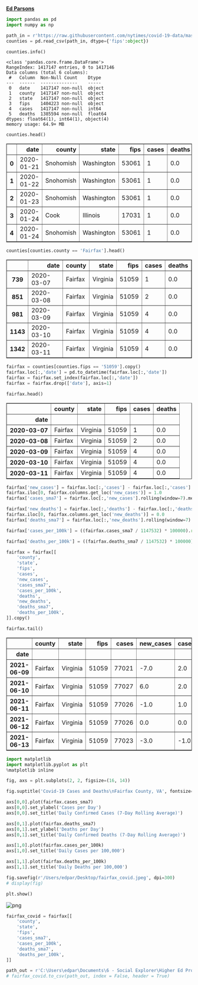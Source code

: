 [**Ed Parsons**](https://edpar3.github.io/)


```python
import pandas as pd
import numpy as np

path_in = r'https://raw.githubusercontent.com/nytimes/covid-19-data/master/us-counties.csv'
counties = pd.read_csv(path_in, dtype={'fips':object})
```


```python
counties.info()
```

    <class 'pandas.core.frame.DataFrame'>
    RangeIndex: 1417147 entries, 0 to 1417146
    Data columns (total 6 columns):
     #   Column  Non-Null Count    Dtype  
    ---  ------  --------------    -----  
     0   date    1417147 non-null  object 
     1   county  1417147 non-null  object 
     2   state   1417147 non-null  object 
     3   fips    1404223 non-null  object 
     4   cases   1417147 non-null  int64  
     5   deaths  1385594 non-null  float64
    dtypes: float64(1), int64(1), object(4)
    memory usage: 64.9+ MB
    


```python
counties.head()
```




<div>
<style scoped>
    .dataframe tbody tr th:only-of-type {
        vertical-align: middle;
    }

    .dataframe tbody tr th {
        vertical-align: top;
    }

    .dataframe thead th {
        text-align: right;
    }
</style>
<table border="1" class="dataframe">
  <thead>
    <tr style="text-align: right;">
      <th></th>
      <th>date</th>
      <th>county</th>
      <th>state</th>
      <th>fips</th>
      <th>cases</th>
      <th>deaths</th>
    </tr>
  </thead>
  <tbody>
    <tr>
      <th>0</th>
      <td>2020-01-21</td>
      <td>Snohomish</td>
      <td>Washington</td>
      <td>53061</td>
      <td>1</td>
      <td>0.0</td>
    </tr>
    <tr>
      <th>1</th>
      <td>2020-01-22</td>
      <td>Snohomish</td>
      <td>Washington</td>
      <td>53061</td>
      <td>1</td>
      <td>0.0</td>
    </tr>
    <tr>
      <th>2</th>
      <td>2020-01-23</td>
      <td>Snohomish</td>
      <td>Washington</td>
      <td>53061</td>
      <td>1</td>
      <td>0.0</td>
    </tr>
    <tr>
      <th>3</th>
      <td>2020-01-24</td>
      <td>Cook</td>
      <td>Illinois</td>
      <td>17031</td>
      <td>1</td>
      <td>0.0</td>
    </tr>
    <tr>
      <th>4</th>
      <td>2020-01-24</td>
      <td>Snohomish</td>
      <td>Washington</td>
      <td>53061</td>
      <td>1</td>
      <td>0.0</td>
    </tr>
  </tbody>
</table>
</div>




```python
counties[counties.county == 'Fairfax'].head()
```




<div>
<style scoped>
    .dataframe tbody tr th:only-of-type {
        vertical-align: middle;
    }

    .dataframe tbody tr th {
        vertical-align: top;
    }

    .dataframe thead th {
        text-align: right;
    }
</style>
<table border="1" class="dataframe">
  <thead>
    <tr style="text-align: right;">
      <th></th>
      <th>date</th>
      <th>county</th>
      <th>state</th>
      <th>fips</th>
      <th>cases</th>
      <th>deaths</th>
    </tr>
  </thead>
  <tbody>
    <tr>
      <th>739</th>
      <td>2020-03-07</td>
      <td>Fairfax</td>
      <td>Virginia</td>
      <td>51059</td>
      <td>1</td>
      <td>0.0</td>
    </tr>
    <tr>
      <th>851</th>
      <td>2020-03-08</td>
      <td>Fairfax</td>
      <td>Virginia</td>
      <td>51059</td>
      <td>2</td>
      <td>0.0</td>
    </tr>
    <tr>
      <th>981</th>
      <td>2020-03-09</td>
      <td>Fairfax</td>
      <td>Virginia</td>
      <td>51059</td>
      <td>4</td>
      <td>0.0</td>
    </tr>
    <tr>
      <th>1143</th>
      <td>2020-03-10</td>
      <td>Fairfax</td>
      <td>Virginia</td>
      <td>51059</td>
      <td>4</td>
      <td>0.0</td>
    </tr>
    <tr>
      <th>1342</th>
      <td>2020-03-11</td>
      <td>Fairfax</td>
      <td>Virginia</td>
      <td>51059</td>
      <td>4</td>
      <td>0.0</td>
    </tr>
  </tbody>
</table>
</div>




```python
fairfax = counties[counties.fips == '51059'].copy()
fairfax.loc[:,'date'] = pd.to_datetime(fairfax.loc[:,'date'])
fairfax = fairfax.set_index(fairfax.loc[:,'date'])
fairfax = fairfax.drop(['date'], axis=1)
```


```python
fairfax.head()
```




<div>
<style scoped>
    .dataframe tbody tr th:only-of-type {
        vertical-align: middle;
    }

    .dataframe tbody tr th {
        vertical-align: top;
    }

    .dataframe thead th {
        text-align: right;
    }
</style>
<table border="1" class="dataframe">
  <thead>
    <tr style="text-align: right;">
      <th></th>
      <th>county</th>
      <th>state</th>
      <th>fips</th>
      <th>cases</th>
      <th>deaths</th>
    </tr>
    <tr>
      <th>date</th>
      <th></th>
      <th></th>
      <th></th>
      <th></th>
      <th></th>
    </tr>
  </thead>
  <tbody>
    <tr>
      <th>2020-03-07</th>
      <td>Fairfax</td>
      <td>Virginia</td>
      <td>51059</td>
      <td>1</td>
      <td>0.0</td>
    </tr>
    <tr>
      <th>2020-03-08</th>
      <td>Fairfax</td>
      <td>Virginia</td>
      <td>51059</td>
      <td>2</td>
      <td>0.0</td>
    </tr>
    <tr>
      <th>2020-03-09</th>
      <td>Fairfax</td>
      <td>Virginia</td>
      <td>51059</td>
      <td>4</td>
      <td>0.0</td>
    </tr>
    <tr>
      <th>2020-03-10</th>
      <td>Fairfax</td>
      <td>Virginia</td>
      <td>51059</td>
      <td>4</td>
      <td>0.0</td>
    </tr>
    <tr>
      <th>2020-03-11</th>
      <td>Fairfax</td>
      <td>Virginia</td>
      <td>51059</td>
      <td>4</td>
      <td>0.0</td>
    </tr>
  </tbody>
</table>
</div>




```python
fairfax['new_cases'] = fairfax.loc[:,'cases'] - fairfax.loc[:,'cases'].shift(1)
fairfax.iloc[0, fairfax.columns.get_loc('new_cases')] = 1.0
fairfax['cases_sma7'] = fairfax.loc[:,'new_cases'].rolling(window=7).mean().round(0)

fairfax['new_deaths'] = fairfax.loc[:,'deaths'] - fairfax.loc[:,'deaths'].shift(1)
fairfax.iloc[0, fairfax.columns.get_loc('new_deaths')] = 0.0
fairfax['deaths_sma7'] = fairfax.loc[:,'new_deaths'].rolling(window=7).mean().round(0)

fairfax['cases_per_100k'] = ((fairfax.cases_sma7 / 1147532) * 100000).round(2)

fairfax['deaths_per_100k'] = ((fairfax.deaths_sma7 / 1147532) * 100000).round(2)

fairfax = fairfax[[
    'county', 
    'state',
    'fips',
    'cases',
    'new_cases',
    'cases_sma7',
    'cases_per_100k',
    'deaths', 
    'new_deaths',
    'deaths_sma7',
    'deaths_per_100k',
]].copy()
```


```python
fairfax.tail()
```




<div>
<style scoped>
    .dataframe tbody tr th:only-of-type {
        vertical-align: middle;
    }

    .dataframe tbody tr th {
        vertical-align: top;
    }

    .dataframe thead th {
        text-align: right;
    }
</style>
<table border="1" class="dataframe">
  <thead>
    <tr style="text-align: right;">
      <th></th>
      <th>county</th>
      <th>state</th>
      <th>fips</th>
      <th>cases</th>
      <th>new_cases</th>
      <th>cases_sma7</th>
      <th>cases_per_100k</th>
      <th>deaths</th>
      <th>new_deaths</th>
      <th>deaths_sma7</th>
      <th>deaths_per_100k</th>
    </tr>
    <tr>
      <th>date</th>
      <th></th>
      <th></th>
      <th></th>
      <th></th>
      <th></th>
      <th></th>
      <th></th>
      <th></th>
      <th></th>
      <th></th>
      <th></th>
    </tr>
  </thead>
  <tbody>
    <tr>
      <th>2021-06-09</th>
      <td>Fairfax</td>
      <td>Virginia</td>
      <td>51059</td>
      <td>77021</td>
      <td>-7.0</td>
      <td>2.0</td>
      <td>0.17</td>
      <td>1105.0</td>
      <td>0.0</td>
      <td>0.0</td>
      <td>0.0</td>
    </tr>
    <tr>
      <th>2021-06-10</th>
      <td>Fairfax</td>
      <td>Virginia</td>
      <td>51059</td>
      <td>77027</td>
      <td>6.0</td>
      <td>2.0</td>
      <td>0.17</td>
      <td>1105.0</td>
      <td>0.0</td>
      <td>0.0</td>
      <td>0.0</td>
    </tr>
    <tr>
      <th>2021-06-11</th>
      <td>Fairfax</td>
      <td>Virginia</td>
      <td>51059</td>
      <td>77026</td>
      <td>-1.0</td>
      <td>1.0</td>
      <td>0.09</td>
      <td>1105.0</td>
      <td>0.0</td>
      <td>0.0</td>
      <td>0.0</td>
    </tr>
    <tr>
      <th>2021-06-12</th>
      <td>Fairfax</td>
      <td>Virginia</td>
      <td>51059</td>
      <td>77026</td>
      <td>0.0</td>
      <td>0.0</td>
      <td>0.00</td>
      <td>1105.0</td>
      <td>0.0</td>
      <td>0.0</td>
      <td>0.0</td>
    </tr>
    <tr>
      <th>2021-06-13</th>
      <td>Fairfax</td>
      <td>Virginia</td>
      <td>51059</td>
      <td>77023</td>
      <td>-3.0</td>
      <td>-1.0</td>
      <td>-0.09</td>
      <td>1105.0</td>
      <td>0.0</td>
      <td>0.0</td>
      <td>0.0</td>
    </tr>
  </tbody>
</table>
</div>




```python
import matplotlib
import matplotlib.pyplot as plt
%matplotlib inline

fig, axs = plt.subplots(2, 2, figsize=(16, 14))

fig.suptitle('Covid-19 Cases and Deaths\nFairfax County, VA', fontsize=18)

axs[0,0].plot(fairfax.cases_sma7)
axs[0,0].set_ylabel('Cases per Day')
axs[0,0].set_title('Daily Confirmed Cases (7-Day Rolling Average)')

axs[0,1].plot(fairfax.deaths_sma7)
axs[0,1].set_ylabel('Deaths per Day')
axs[0,1].set_title('Daily Confirmed Deaths (7-Day Rolling Average)')

axs[1,0].plot(fairfax.cases_per_100k)
axs[1,0].set_title('Daily Cases per 100,000')

axs[1,1].plot(fairfax.deaths_per_100k)
axs[1,1].set_title('Daily Deaths per 100,000')

fig.savefig(r'/Users/edpar/Desktop/fairfax_covid.jpeg', dpi=300)  
# display(fig)

plt.show()
```


![png](output_9_0.png)



```python
fairfax_covid = fairfax[[
    'county', 
    'state',
    'fips',
    'cases_sma7',
    'cases_per_100k', 
    'deaths_sma7',
    'deaths_per_100k',
]]
```


```python
path_out = r'C:\Users\edpar\Documents\6 - Social Explorer\Higher Ed Project\fairfax_covid.csv'
# fairfax_covid.to_csv(path_out, index = False, header = True)
```


```python

```
